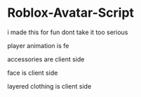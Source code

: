 # Roblox-Avatar-Script

i made this for fun dont take it too serious

player animation is fe

accessories are client side

face is client side

layered clothing is client side